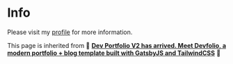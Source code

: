 # Info

Please visit my [profile](https://yaoruchang.github.io) for more information.

This page is inherited from 🚀 **[Dev Portfolio V2 has arrived. Meet Devfolio, a modern portfolio + blog template built with GatsbyJS and TailwindCSS](https://github.com/RyanFitzgerald/devfolio)** 🚀